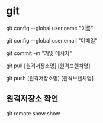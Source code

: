 # git
git config --global user.name "이름"

git config --global user.email "이메일"

git commit -m "커밋 메시지"

git pull [원격저장소명] [원격브렌치명]

git push [원격저장소명] [원격브렌치명]

## 원격저장소 확인
git remote show show  
